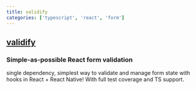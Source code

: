 ```yaml
---
title: validify
categories: ['typescript', 'react', 'form']
---
```

## [validify](https://github.com/zackify/validify)

### Simple-as-possible React form validation


single dependency, simplest way to validate and manage form state with hooks in React + React Native! With full test coverage and TS support.
